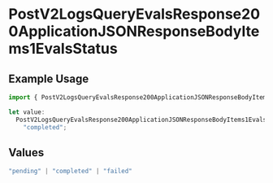 # PostV2LogsQueryEvalsResponse200ApplicationJSONResponseBodyItems1EvalsStatus

## Example Usage

```typescript
import { PostV2LogsQueryEvalsResponse200ApplicationJSONResponseBodyItems1EvalsStatus } from "orq-poc-typescript-multi-env-version/models/operations";

let value:
  PostV2LogsQueryEvalsResponse200ApplicationJSONResponseBodyItems1EvalsStatus =
    "completed";
```

## Values

```typescript
"pending" | "completed" | "failed"
```